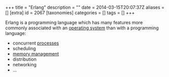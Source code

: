 +++
title = "Erlang"
description = ""
date = 2014-03-15T20:07:37Z
aliases = []
[extra]
id = 2067
[taxonomies]
categories = []
tags = []
+++

Erlang is a programming language which has many features
more commonly associated with an [operating system](https://rosettacode.org/wiki/OS)
than with a programming language:

- concurrent [processes](https://rosettacode.org/wiki/process)
- scheduling
- [memory management](https://rosettacode.org/wiki/garbage_collection)
- distribution
- networking
- …

